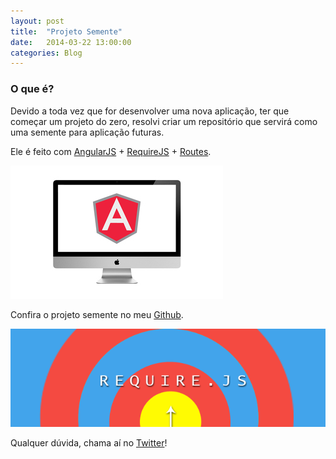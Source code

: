 ```yaml
---
layout: post
title:  "Projeto Semente"
date:   2014-03-22 13:00:00
categories: Blog
---
```


<h3>O que é?</h3>
Devido a toda vez que for desenvolver uma nova aplicação, ter que começar um projeto do zero, resolvi criar um repositório que servirá como uma semente para aplicação futuras.

Ele é feito com <a href="http://angularjs.org/" target="blank">AngularJS</a> + <a href="http://requirejs.org/" target="blank">RequireJS</a> + <a href="http://docs.angularjs.org/api/ngRoute/service/$route" target="blank">Routes</a>.

<img src="/img/posts/inconAngularJS.png" />

Confira o projeto semente no meu <a href="https://github.com/FabricioRonchi/SeedProject" target="blank">Github</a>.

<img src="/img/posts/require.png" />

Qualquer dúvida, chama aí no <a href="https://twitter.com/realronchi" target="blank">Twitter</a>!